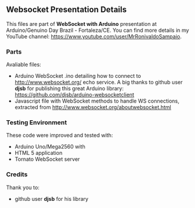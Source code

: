 ## Websocket Presentation Details

This files are part of **WebSocket with Arduino** presentation at Arduino/Genuino Day Brazil - Fortaleza/CE. You can find more details in my YouTube channel: https://www.youtube.com/user/MrRonivaldoSampaio.

### Parts

Avaliable files:
  * Arduino WebSocket .ino detailing how to connect to http://www.websocket.org/ echo service. A big thanks to github user **djsb** for publishing this great Arduino library: https://github.com/djsb/arduino-websocketclient
  * Javascript file with WebSocket methods to handle WS connections, extracted from http://www.websocket.org/aboutwebsocket.html

### Testing Environment

These code were improved and tested with:
  * Arduino Uno/Mega2560 with
  * HTML 5 application
  * Tornato WebSocket server

### Credits
Thank you to:
  - github user **djsb** for his library
